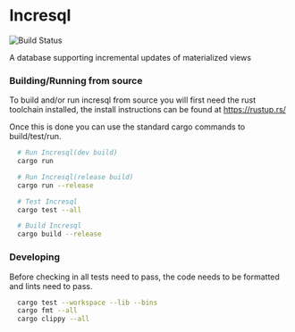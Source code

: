 # Incresql
![Build Status](https://github.com/incresql/incresql/workflows/Test/badge.svg)

A database supporting incremental updates of materialized views

### Building/Running from source
To build and/or run incresql from source you will first need the rust toolchain installed, the install
instructions can be found at https://rustup.rs/

Once this is done you can use the standard cargo commands to build/test/run.

```sh
  # Run Incresql(dev build)
  cargo run

  # Run Incresql(release build)
  cargo run --release

  # Test Incresql
  cargo test --all

  # Build Incresql
  cargo build --release
```

### Developing
Before checking in all tests need to pass,
the code needs to be formatted and lints need to pass.
```sh
  cargo test --workspace --lib --bins
  cargo fmt --all
  cargo clippy --all
```